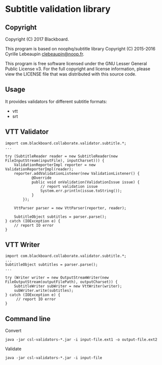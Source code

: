 Subtitle validation library
===========================

Copyright
---------
Copyright (C) 2017 Blackboard.

This program is based on noophq/subtitle library 
Copyright (C) 2015-2016 Cyrille Lebeaupin <clebeaupin@noop.fr>.

This program is free software licensed under the GNU Lesser General Public License v3. 
For the full copyright and license information, please view the LICENSE
file that was distributed with this source code.

Usage
-----
It provides validators for different subtitle formats:

- vtt
- srt

VTT Validator
-------------

    import com.blackboard.collaborate.validator.subtitle.*;
    ...
        
    try (SubtitleReader reader = new SubtitleReader(new FileInputStream(inputFile), inputCharset))) {
        ValidationReporterImpl reporter = new ValidationReporterImpl(reader);
        reporter.addValidationListener(new ValidationListener() {
            	@Override
            	public void onValidation(ValidationIssue issue) {
            	    // report validation issue
            		System.err.println(issue.toString());
            	}
            });

        VttParser parser = new VttParser(reporter, reader);
        
        SubtitleObject subtitles = parser.parse();
    } catch (IOException e) {
        // report IO error
    }

VTT Writer
----------

    import com.blackboard.collaborate.validator.subtitle.*;
    ...
    SubtitleObject subtitles = parser.parse();
    ...
    
    try (Writer writer = new OutputStreamWriter(new FileOutputStream(outputFilePath), outputCharset)) {
        SubtitleWriter subWriter = new VttWriter(writer);
        subWriter.write(subtitles);
    } catch (IOException e) {
         // report IO error
    }

Command line
------------

Convert

    java -jar csl-validators-*.jar -i input-file.ext1 -o output-file.ext2

Validate

    java -jar csl-validators-*.jar -i input-file